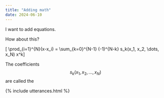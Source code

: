 ```yaml
---
title: "Adding math"
date: 2024-06-10
---
```


I want to add equations. 

How about this?

\[ \prod_{i=1}^{N}(x-x_i) = \sum_{k=0}^{N-1} (-1)^{N-k} s_k(x_1, x_2, \dots, x_N) x^k\]

The coefficients $$s_k(x_1, x_2, \dots, x_N)$$ are called the 



{% include utterances.html %}
